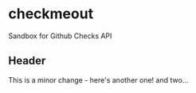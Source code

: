 # checkmeout
Sandbox for Github Checks API

## Header
This is a minor change - here's another one! and two...
